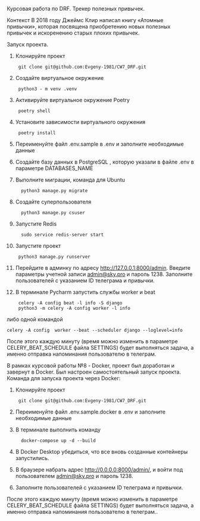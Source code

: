 Курсовая работа по DRF. Трекер полезных привычек.

Контекст
В 2018 году Джеймс Клир написал книгу «Атомные привычки», которая посвящена приобретению новых полезных привычек
и искоренению старых плохих привычек. 



Запуск проекта.

1. Клонируйте проект 
        
        git clone git@github.com:Evgeny-1981/CW7_DRF.git
2. Создайте виртуальное окружение

        python3 - m venv .venv
3. Активируйте виртуальное окружение Poetry

        poetry shell
4. Установите зависимости виртуального окружения 

        poetry install
5. Переименуйте файл .env.sample в .env и заполните необходимые данные
6. Создайте базу данных в PostgreSQL , которую указали в файле .env в параметре DATABASES_NAME
7. Выполните миграции, команда для Ubuntu

         python3 manage.py migrate
8. Создайте суперпользователя

         python3 manage.py csuser
9. Запустите Redis

         sudo service redis-server start
10. Запустите проект 

         python3 manage.py runserver
11. Перейдите в админку по адресу http://127.0.0.1:8000/admin. Введите параметры учетной записи admin@sky.pro
и пароль 1238. Заполните пользователей с указанием ID телеграма и привычки.
12. В терминале Pycharm запустить службы worker и beat 


         celery -A config beat -l info -S django 
         python3 -m celery -A config worker -l info 
либо одной командой 

    celery -A config  worker --beat --scheduler django --loglevel=info

После этого каждую минуту (время можно изменить в параметре CELERY_BEAT_SCHEDULE файла SETTINGS) будет выполняться 
задача, а именно отправка напоминания пользователю в телеграм.

   В рамках курсовой работы №8 - Docker, проект был доработан и завернут в Docker.
Был настроен самостоятельный запуск проекта.
Команда для запуска проекта через Docker:
1. Клонируйте проект 
        
        git clone git@github.com:Evgeny-1981/CW7_DRF.git
2. Переименуйте файл .env.sample.docker в .env и заполните необходимые данные
3. В терминале выполнить команду 
         
         docker-compose up -d --build
4. В Docker Desktop убедиться, что все вновь созданные контейнеры запустились.
5. В браузере набрать адрес http://0.0.0.0:8000/admin/, и войти под пользователем admin@sky.pro
и пароль 1238.
6. Заполните пользователей с указанием ID телеграма и привычки.

После этого каждую минуту (время можно изменить в параметре CELERY_BEAT_SCHEDULE файла SETTINGS) будет выполняться 
задача, а именно отправка напоминания пользователю в телеграм..
